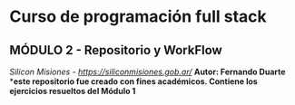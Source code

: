 
# Curso de programación full stack 
## MÓDULO 2 - Repositorio y WorkFlow </h2>
*Silicon Misiones - https://siliconmisiones.gob.ar/*
**Autor: Fernando Duarte**
***este repositorio fue creado con fines académicos. Contiene los ejercicios
resueltos del Módulo 1**
